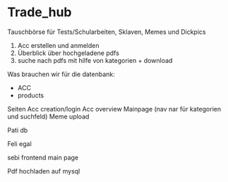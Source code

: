 # Trade_hub
Tauschbörse für Tests/Schularbeiten, Sklaven, Memes und Dickpics
1. Acc erstellen und anmelden
2. Überblick über hochgeladene pdfs
3. suche nach pdfs mit hilfe von kategorien + download



Was brauchen wir für die datenbank:
 - ACC
 - products

Seiten
 Acc creation/login
 Acc overview
 Mainpage (nav nar für kategorien und suchfeld)
 Meme upload
 
 Pati db
 
 Feli egal
 
 sebi frontend main page
 
 Pdf hochladen auf mysql
 
 
